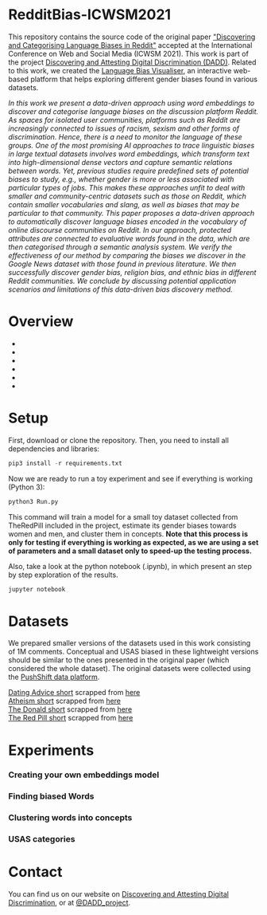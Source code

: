# RedditBias-ICWSM2021
This repository contains the source code of the original paper ["Discovering and Categorising Language Biases in Reddit"]() accepted at the International Conference on Web and Social Media (ICWSM 2021). This work is part of the project [Discovering and Attesting Digital Discrimination (DADD)](http://dadd-project.org/). 
Related to this work, we created the [Language Bias Visualiser](https://xfold.github.io/WE-GenderBiasVisualisationWeb/), an interactive web-based platform that helps exploring different gender biases found in various datasets.

<i>In this work we present a data-driven approach using word embeddings to discover and categorise language biases on the discussion platform Reddit. As spaces for isolated user communities, platforms such as Reddit are increasingly connected to issues of racism, sexism and other forms of discrimination. Hence, there is a need to monitor the language of these groups. One of the most promising AI approaches to trace linguistic biases in large textual datasets involves word embeddings, which transform text into high-dimensional dense vectors and capture semantic relations between words. Yet, previous studies require predefined sets of potential biases to study, e.g., whether gender is more or less associated with particular types of jobs. This makes these approaches unfit to deal with smaller and community-centric datasets such as those on Reddit, which contain smaller vocabularies and slang, as well as biases that may be particular to that community. This paper proposes a data-driven approach to automatically discover language biases encoded in the vocabulary of online discourse communities on Reddit. In our approach, protected attributes are connected to evaluative words found in the data, which are then categorised through a semantic analysis system. We verify the effectiveness of our method by comparing the biases we discover in the Google News dataset with those found in previous literature. We then successfully discover gender bias, religion bias, and ethnic bias in different Reddit communities. We conclude by discussing potential application scenarios and limitations of this data-driven bias discovery method.</i>


# Overview
<ul>
  <li></li>
  <li></li>
  <li></li>
  <li></li>
  <li></li>
  <li></li>
</ul>

# Setup
First, download or clone the repository. Then, you need to install all dependencies and libraries:
```python
pip3 install -r requirements.txt
```
Now we are ready to run a toy experiment and see if everything is working (Python 3):
```python
python3 Run.py
```
This command will train a model for a small toy dataset collected from TheRedPill included in the project, estimate its gender biases towards women and men, and cluster them in concepts. <b>Note that this process is only for testing if everything is working as expected, as we are using a set of parameters and a small dataset only to speed-up the testing process.</b>

Also, take a look at the python notebook (.ipynb), in which present an step by step exploration of the results.
```python
jupyter notebook
```

# Datasets
We prepared smaller versions of the datasets used in this work consisting of 1M comments. Conceptual and USAS biased in these lightweight versions should be similar to the ones presented in the original paper (which considered the whole dataset). The original datasets were collected using the [PushShift data platform](https://pushshift.io/).

[Dating Advice short](https://osf.io/3rzkb) scrapped from [here](https://www.reddit.com/r/dating_advice/)<br>
[Atheism short](https://osf.io/v2wrg) scrapped from [here](https://www.reddit.com/r/atheism/)<br>
[The Donald short](https://osf.io/g8wsz) scrapped from [here](https://www.reddit.com/r/the_donald/)<br>
[The Red Pill short](https://osf.io/vn6cu) scrapped from [here](https://www.trp.red/feed/) <br>


# Experiments



### Creating your own embeddings model

### Finding biased Words

### Clustering words into concepts
### USAS categories

# Contact
You can find us on our website on [Discovering and Attesting Digital Discrimination](http://dadd-project.org/), or at [@DADD_project](https://twitter.com/DADD_project).
